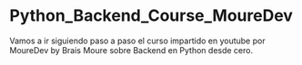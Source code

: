# Python_Backend_Course_MoureDev
Vamos a ir siguiendo paso a paso el curso impartido en youtube por MoureDev by Brais Moure sobre Backend en Python desde cero. 
